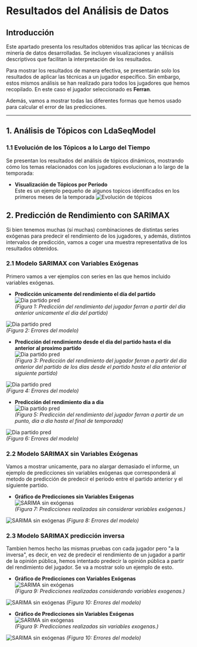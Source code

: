 # Resultados del Análisis de Datos

## Introducción
Este apartado presenta los resultados obtenidos tras aplicar las técnicas de minería de datos desarrolladas. Se incluyen visualizaciones y análisis descriptivos que facilitan la interpretación de los resultados.

Para mostrar los resultados de manera efectiva, se presentarán solo los resultados de aplicar las técnicas a un jugador específico. Sin embargo, estos mismos análisis se han realizado para todos los jugadores que hemos recopilado. En este caso el jugador seleccionado es **Ferran**.

Además, vamos a mostrar todas las diferentes formas que hemos usado para calcular el error de las predicciones.

---

## 1. Análisis de Tópicos con LdaSeqModel

### 1.1 Evolución de los Tópicos a lo Largo del Tiempo
Se presentan los resultados del análisis de tópicos dinámicos, mostrando cómo los temas relacionados con los jugadores evolucionan a lo largo de la temporada:

- **Visualización de Tópicos por Período**  
Este es un ejemplo pequeño de algunos topicos identificados en los primeros meses de la temporada
![Evolución de tópicos](images/topics.png)




## 2. Predicción de Rendimiento con SARIMAX
Si bien tenemos muchas (sí muchas) combinaciones de distintas series exógenas para predecir el rendimiento de los jugadores, y además, distintos intervalos de predicción, vamos a coger una muestra representativa de los resultados obtenidos.


### 2.1 Modelo SARIMAX con Variables Exógenas
Primero vamos a ver ejemplos con series en las que hemos incluido variables exógenas.

- **Predicción unicamente del rendimiento el día del partido**  
![Dia partido pred](images/dia_partido_pred.png)  
*(Figura 1: Predicción del rendimiento del jugador ferran a partir del dia anterior unicamente el dia del partido)*
 
![Dia partido pred](images/dia_partido_errors.png)  
*(Figura 2: Errores del modelo)*

- **Predicción del rendimiento desde el dia del partido hasta el dia anterior al proximo partido**  
![Dia partido pred](images/dias_partido_pred.png)  
*(Figura 3: Predicción del rendimiento del jugador ferran a partir del dia anterior del partido de los dias desde el partido hasta el dia anterior al siguiente partido)*
 
![Dia partido pred](images/dias_partido_errors.png)  
*(Figura 4: Errores del modelo)*

- **Predicción del rendimiento dia a dia**  
![Dia partido pred](images/dias_pred.png)  
*(Figura 5: Predicción del rendimiento del jugador ferran a partir de un punto, dia a dia hasta el final de temporada)*
 
![Dia partido pred](images/dias_errors.png)  
*(Figura 6: Errores del modelo)*




### 2.2 Modelo SARIMAX sin Variables Exógenas
Vamos a mostrar unicamente, para no alargar demasiado el informe, un ejemplo de predicciones sin variables exógenas que corresponderá al metodo de predicción de predecir el periodo entre el partido anterior y el siguiente partido.

- **Gráfico de Predicciones sin Variables Exógenas**  
![SARIMA sin exógenas](images/noexog_pred.png)  
*(Figura 7: Predicciones realizadas sin considerar variables exógenas.)*

![SARIMA sin exógenas](images/noexog_errors.png)
*(Figura 8: Errores del modelo)*



### 2.3 Modelo SARIMAX predicción inversa
Tambien hemos hecho las mismas pruebas con cada jugador pero "a la inversa", es decir, en vez de predecir el rendimiento de un jugador a partir de la opinión pública, hemos intentado predecir la opinión pública a partir del rendimiento del jugador. Se va a mostrar solo un ejemplo de esto.

- **Gráfico de Predicciones con Variables Exógenas**  
![SARIMA sin exógenas](images/pred_sent.png)  
*(Figura 9: Predicciones realizadas considerando variables exogenas.)*

![SARIMA sin exógenas](images/sent_errors.png)
*(Figura 10: Errores del modelo)*

- **Gráfico de Predicciones sin Variables Exógenas**  
![SARIMA sin exógenas](images/pred_sent_noexog.png)  
*(Figura 9: Predicciones realizadas sin variables exogenas.)*

![SARIMA sin exógenas](images/sent_errors_noexog.png)
*(Figura 10: Errores del modelo)*

